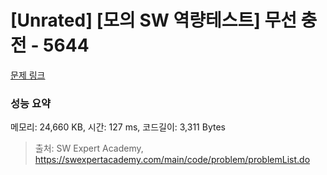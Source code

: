 # [Unrated] [모의 SW 역량테스트] 무선 충전 - 5644 

[문제 링크](https://swexpertacademy.com/main/code/problem/problemDetail.do?contestProbId=AWXRDL1aeugDFAUo) 

### 성능 요약

메모리: 24,660 KB, 시간: 127 ms, 코드길이: 3,311 Bytes



> 출처: SW Expert Academy, https://swexpertacademy.com/main/code/problem/problemList.do